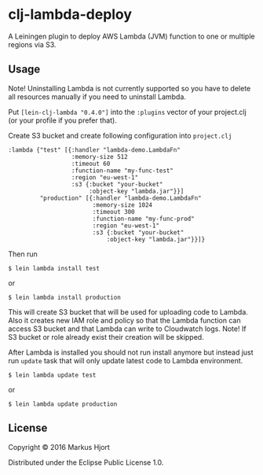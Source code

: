# clj-lambda-deploy

A Leiningen plugin to deploy AWS Lambda (JVM) function to one or multiple regions via S3.

## Usage

Note! Uninstalling Lambda is not currently supported so you have to delete all resources manually if you need to uninstall Lambda.

Put `[lein-clj-lambda "0.4.0"]` into the `:plugins` vector of your project.clj (or your profile if you prefer that).

Create S3 bucket and create following configuration into `project.clj`

    :lambda {"test" [{:handler "lambda-demo.LambdaFn"
                      :memory-size 512
                      :timeout 60
                      :function-name "my-func-test"
                      :region "eu-west-1"
                      :s3 {:bucket "your-bucket"
                           :object-key "lambda.jar"}}]
             "production" [{:handler "lambda-demo.LambdaFn"
                            :memory-size 1024
                            :timeout 300
                            :function-name "my-func-prod"
                            :region "eu-west-1"
                            :s3 {:bucket "your-bucket"
                                :object-key "lambda.jar"}}]}

Then run

    $ lein lambda install test

or

    $ lein lambda install production

This will create S3 bucket that will be used for uploading code to Lambda.
Also it creates new IAM role and policy so that the Lambda function can access
S3 bucket and that Lambda can write to Cloudwatch logs.
Note! If S3 bucket or role already exist their creation will be skipped.

After Lambda is installed you should not run install anymore but instead just run
`update` task that will only update latest code to Lambda environment.

    $ lein lambda update test

or

    $ lein lambda update production

## License

Copyright © 2016 Markus Hjort

Distributed under the Eclipse Public License 1.0.
